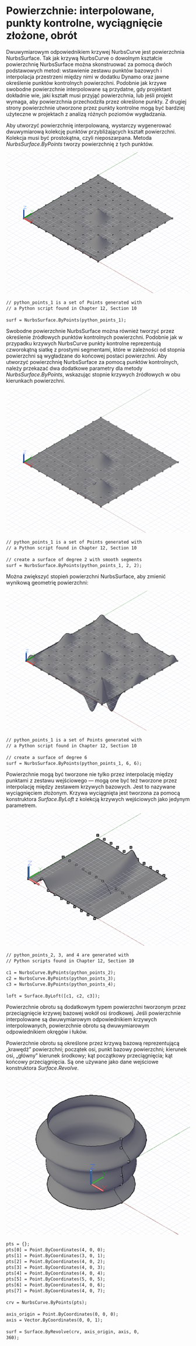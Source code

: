 

# Powierzchnie: interpolowane, punkty kontrolne, wyciągnięcie złożone, obrót

Dwuwymiarowym odpowiednikiem krzywej NurbsCurve jest powierzchnia NurbsSurface. Tak jak krzywą NurbsCurve o dowolnym kształcie powierzchnię NurbsSurface można skonstruować za pomocą dwóch podstawowych metod: wstawienie zestawu punktów bazowych i interpolacja przestrzeni między nimi w dodatku Dynamo oraz jawne określenie punktów kontrolnych powierzchni. Podobnie jak krzywe swobodne powierzchnie interpolowane są przydatne, gdy projektant dokładnie wie, jaki kształt musi przyjąć powierzchnia, lub jeśli projekt wymaga, aby powierzchnia przechodziła przez określone punkty. Z drugiej strony powierzchnie utworzone przez punkty kontrolne mogą być bardziej użyteczne w projektach z analizą różnych poziomów wygładzania.

Aby utworzyć powierzchnię interpolowaną, wystarczy wygenerować dwuwymiarową kolekcję punktów przybliżających kształt powierzchni. Kolekcja musi być prostokątna, czyli nieposzarpana. Metoda *NurbsSurface.ByPoints* tworzy powierzchnię z tych punktów.

![](images/12-6/Surfaces_01.png)

```
// python_points_1 is a set of Points generated with
// a Python script found in Chapter 12, Section 10

surf = NurbsSurface.ByPoints(python_points_1);
```

Swobodne powierzchnie NurbsSurface można również tworzyć przez określenie źródłowych punktów kontrolnych powierzchni. Podobnie jak w przypadku krzywych NurbsCurve punkty kontrolne reprezentują czworokątną siatkę z prostymi segmentami, które w zależności od stopnia powierzchni są wygładzane do końcowej postaci powierzchni. Aby utworzyć powierzchnię NurbsSurface za pomocą punktów kontrolnych, należy przekazać dwa dodatkowe parametry dla metody *NurbsSurface.ByPoints*, wskazując stopnie krzywych źródłowych w obu kierunkach powierzchni.

![](images/12-6/Surfaces_02.png)

```
// python_points_1 is a set of Points generated with
// a Python script found in Chapter 12, Section 10

// create a surface of degree 2 with smooth segments
surf = NurbsSurface.ByPoints(python_points_1, 2, 2);
```

Można zwiększyć stopień powierzchni NurbsSurface, aby zmienić wynikową geometrię powierzchni:

![](images/12-6/Surfaces_03.png)

```
// python_points_1 is a set of Points generated with
// a Python script found in Chapter 12, Section 10

// create a surface of degree 6
surf = NurbsSurface.ByPoints(python_points_1, 6, 6);
```

Powierzchnie mogą być tworzone nie tylko przez interpolację między punktami z zestawu wejściowego — mogą one być też tworzone przez interpolację między zestawem krzywych bazowych. Jest to nazywane wyciągnięciem złożonym. Krzywa wyciągnięta jest tworzona za pomocą konstruktora *Surface.ByLoft* z kolekcją krzywych wejściowych jako jedynym parametrem.

![](images/12-6/Surfaces_04.png)

```
// python_points_2, 3, and 4 are generated with
// Python scripts found in Chapter 12, Section 10

c1 = NurbsCurve.ByPoints(python_points_2);
c2 = NurbsCurve.ByPoints(python_points_3);
c3 = NurbsCurve.ByPoints(python_points_4);

loft = Surface.ByLoft([c1, c2, c3]);
```

Powierzchnie obrotu są dodatkowym typem powierzchni tworzonym przez przeciągnięcie krzywej bazowej wokół osi środkowej. Jeśli powierzchnie interpolowane są dwuwymiarowym odpowiednikiem krzywych interpolowanych, powierzchnie obrotu są dwuwymiarowym odpowiednikiem okręgów i łuków.

Powierzchnie obrotu są określone przez krzywą bazową reprezentującą „krawędź” powierzchni; początek osi, punkt bazowy powierzchni; kierunek osi, „główny” kierunek środkowy; kąt początkowy przeciągnięcia; kąt końcowy przeciągnięcia. Są one używane jako dane wejściowe konstruktora *Surface.Revolve*.

![](images/12-6/Surfaces_05.png)

```
pts = {};
pts[0] = Point.ByCoordinates(4, 0, 0);
pts[1] = Point.ByCoordinates(3, 0, 1);
pts[2] = Point.ByCoordinates(4, 0, 2);
pts[3] = Point.ByCoordinates(4, 0, 3);
pts[4] = Point.ByCoordinates(4, 0, 4);
pts[5] = Point.ByCoordinates(5, 0, 5);
pts[6] = Point.ByCoordinates(4, 0, 6);
pts[7] = Point.ByCoordinates(4, 0, 7);

crv = NurbsCurve.ByPoints(pts);

axis_origin = Point.ByCoordinates(0, 0, 0);
axis = Vector.ByCoordinates(0, 0, 1);

surf = Surface.ByRevolve(crv, axis_origin, axis, 0,
360);
```

